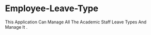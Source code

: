 # Employee-Leave-Type
 This Application Can Manage All The Academic Staff Leave Types And Manage It .
